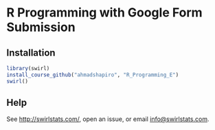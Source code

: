 # R Programming with Google Form Submission

## Installation

```r
library(swirl)
install_course_github("ahmadshapiro", "R_Programming_E")
swirl()
```
## Help

See http://swirlstats.com/, open an issue, or email info@swirlstats.com.
